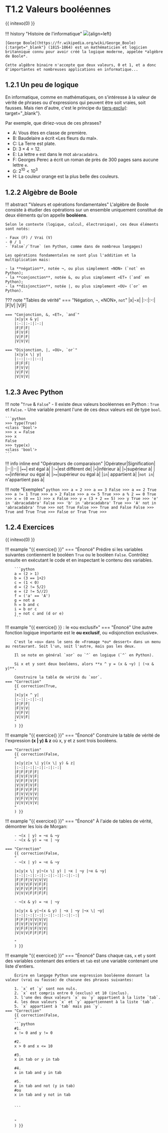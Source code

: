 # T1.2 Valeurs booléennes

{{ initexo(0) }}

!!! history "Histoire de l'informatique"
    ![](../../images/portraits/George_Boole.jpg){align=left} 

    [George Boole](https://fr.wikipedia.org/wiki/George_Boole){:target="_blank"} (1815-1864) est un mathématicien et logicien britannique connu pour avoir créé la logique moderne, appelée *algèbre de Boole*.
    
    Cette algèbre binaire n'accepte que deux valeurs, 0 et 1, et a donc d'importantes et nombreuses applications en informatique...

## 1.2.1 Un peu de logique

En informatique, comme en mathématiques, on s'intéresse à la valeur de vérité de phrases ou d'expressions qui peuvent être soit vraies, soit fausses. Mais rien d'autre, c'est le principe du [tiers-exclu](https://fr.wikipedia.org/wiki/Principe_du_tiers_exclu){: target="_blank"}.

Par exemple, que diriez-vous de ces phrases?

- A: Vous êtes en classe de première.
- B: Baudelaire a écrit «Les fleurs du mal».
- C: La Terre est plate.
- D: $3 \times 4 =12$.
- E: La lettre `e` est dans le mot `abracadabra`.
- F: Georges Perec a écrit un roman de près de 300 pages sans aucune lettre `e`.
- G: $2^{10} < 10^3$
- H: La couleur orange est la plus belle des couleurs.

## 1.2.2 Algèbre de Boole

!!! abstract "Valeurs et opérations fondamentales"
    L'algèbre de Boole consiste à étudier des opérations sur un ensemble uniquement constitué de deux éléments qu'on appelle **booléens**.

    Selon le contexte (logique, calcul, électronique), ces deux éléments sont notés:

    - Faux (F) / Vrai (V)
    - 0 / 1
    - `False`/`True` (en Python, comme dans de nombreux langages)

    Les opérations fondamentales ne sont plus l'addition et la multiplication mais:

    - la **négation**, notée ¬, ou plus simplement «NON» (`not` en Python);
    - la **conjonction**, notée &, ou plus simplement «ET» (`and` en Python);
    - la **disjonction**, notée |, ou plus simplement «OU» (`or` en Python).
    
??? note "Tables de vérité"
    === "Négation, ¬, «NON», `not`"
        |x|¬x|
        |:-:|:-:|
        |F|V|
        |V|F|
        
    === "Conjonction, &, «ET», `and`"
        |x|y|x & y|
        |:-:|:-:|:-:|
        |F|F|F|
        |F|V|F|
        |V|F|F|
        |V|V|V|

    === "Disjonction, |, «OU», `or`"
        |x|y|x \| y|
        |:-:|:-:|:-:|
        |F|F|F|
        |F|V|V|
        |V|F|V|
        |V|V|V|

## 1.2.3 Avec Python

!!! note "`True` & `False`"
    - Il existe deux valeurs booléennes en Python : `True` et `False`.
    - Une variable prenant l'une de ces deux valeurs est de type `bool`.

    ```python
    >>> type(True)
    <class 'bool'>
    >>> x = False
    >>> x
    False
    >>> type(x)
    <class 'bool'>
    ```
    
!!! info inline end "Opérateurs de comparaison"
    |Opérateur|Signification|
    |:-:|:-:|
    |`==`| est égal à|
    |`!=`|est différent de|
    |`<`|inférieur à|
    |`>`|supérieur à|
    |`<=`|inférieur ou égal à|
    |`>=`|supérieur ou égal à|
    |`in`| appartient à|
    |`not in`| n'appartient pas à|

!!! note "Exemples"
    ```python
    >>> a = 2
    >>> a == 3
    False
    >>> a == 2
    True
    >>> a != 1
    True
    >>> a > 2
    False
    >>> a <= 5
    True
    >>> a % 2 == 0
    True
    >>> x = (0 == 1)
    >>> x
    False
    >>> y = (3 + 2 == 5)
    >>> y
    True
    >>> 'e' in 'abracadabra'
    False
    >>> 'b' in 'abracadabra'
    True
    >>> 'A' not in 'abracadabra'
    True
    >>> not True
    False
    >>> True and False
    False
    >>> True and True
    True
    >>> False or True
    True
    >>>
    ```

## 1.2.4 Exercices
{{ initexo(0) }}

!!! example "{{ exercice() }}"
    === "Énoncé" 
        Prédire si les variables suivantes contiennent le booléen `True` ou le booléen `False`. Contrôlez ensuite en exécutant le code et en inspectant le contenu des variables.

        ```python
        a = (2 > 1)
        b = (3 == 1+2)
        c = (1 < 0)
        d = (2 != 5/2)
        e = (2 != 5//2)
        f = ('a' == 'A')
        g = not a
        h = b and c
        i = b or c
        j = not c and (d or e)
        ```
   
!!! example "{{ exercice() }} : le «ou exclusif»"
    === "Énoncé" 
        Une autre fonction logique importante est le **ou exclusif**, ou «disjonction exclusive».
        
        C'est le «ou» dans le sens de «Fromage *ou* dessert» dans un menu au restaurant. Soit l'un, soit l'autre, mais pas les deux.

        Il se note en général `xor` ou `^` en logique (`^` en Python).

        Si x et y sont deux booléens, alors **x ^ y = (x & ¬y) | (¬x & y)**.

        Construire la table de vérité du `xor`.
    === "Correction" 
        {{ correction(True, 
        "
        |x|y|x ^ y|
        |:-:|:-:|:-:|
        |F|F|F|
        |F|V|V|
        |V|F|V|
        |V|V|F|
        "
        ) }}
        

!!! example "{{ exercice() }}"
    === "Énoncé"
        Construire la table de vérité de l'expression **(x | y) & z** où x, y et z sont trois booléens.

    === "Correction" 
        {{ correction(False, 
        "
        |x|y|z|x \| y|(x \| y) & z|
        |:-:|:-:|:-:|:-:|:-:|
        |F|F|F|F|F|
        |F|V|F|V|F|
        |V|F|F|V|F|
        |V|V|F|V|F|
        |F|F|V|F|F|
        |F|V|V|V|V|
        |V|F|V|V|V|
        |V|V|V|V|V|
        "
        ) }}
        

!!! example "{{ exercice() }}"
    === "Énoncé"
        À l'aide de tables de vérité, démontrer les lois de Morgan:

        - ¬(x | y) = ¬x & ¬y
        - ¬(x & y) = ¬x | ¬y

    === "Correction" 
        {{ correction(False, 
        "
        - ¬(x | y) = ¬x & ¬y

        |x|y|x \| y|¬(x \| y) | ¬x | ¬y |¬x & ¬y|
        |:-:|:-:|:-:|:-:|:-:|:-:|:-:|
        |F|F|F|V|V|V|V|
        |F|V|V|F|V|F|F|
        |V|F|V|F|F|V|F|
        |V|V|V|F|F|F|F|

        - ¬(x & y) = ¬x | ¬y

        |x|y|x & y|¬(x & y) | ¬x | ¬y |¬x \| ¬y|
        |:-:|:-:|:-:|:-:|:-:|:-:|:-:|
        |F|F|F|V|V|V|V|
        |F|V|F|V|V|F|V|
        |V|F|F|V|F|V|V|
        |V|V|V|F|F|F|F|

        "
        ) }}

!!! example "{{ exercice() }}"
    === "Énoncé" 
        Dans chaque cas, `x` et `y` sont des variables contenant des entiers et `tab` est une variable contenant une liste d'entiers.

        Écrire en langage Python une expression booléenne donnant la valeur (vrai ou fausse) de chacune des phrases suivantes:

        1. `x` et `y` sont non nuls.
        2. `x` est compris entre 0 (exclus) et 10 (inclus).
        3. l'une des deux valeurs `x` ou `y` appartient à la liste `tab`.
        4. les deux valeurs `x` et `y` appartiennent à la liste `tab`.
        5. `x` appartient à `tab` mais pas `y`.
    === "Correction" 
        {{ correction(False, 
        "
        ```python
        #1.
        x != 0 and y != 0

        #2.
        x > 0 and x <= 10
        
        #3.
        x in tab or y in tab

        #4.
        x in tab and y in tab

        #5.
        x in tab and not (y in tab)
        #ou
        x in tab and y not in tab

        
        ```


        "
        ) }}